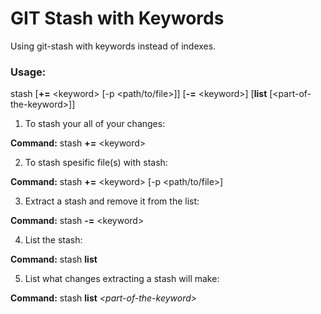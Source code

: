 # GIT Stash with Keywords
Using git-stash with keywords instead of indexes.

### Usage: 
stash [**+=** &lt;keyword&gt; [-p &lt;path/to/file&gt;]] [**-=** &lt;keyword&gt;] [**list** [&lt;part-of-the-keyword&gt;]]

1. To stash your all of your changes:

**Command:** stash **+=** &lt;keyword&gt;

2. To stash spesific file(s) with stash:

**Command:** stash **+=** &lt;keyword&gt; [-p &lt;path/to/file&gt;]

3. Extract a stash and remove it from the list:

**Command:** stash **-=** &lt;keyword&gt;

4. List the stash:

**Command:** stash **list**

5. List what changes extracting a stash will make:

**Command:** stash **list** _&lt;part-of-the-keyword&gt;_
